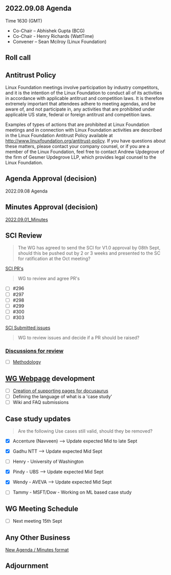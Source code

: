 ## 2022.09.08 Agenda

Time 1630 (GMT)

- Co-Chair – Abhishek Gupta (BCG)
- Co-Chair - Henry Richards (WattTime)
- Convener – Sean Mcilroy (Linux Foundation)

## Roll call

## Antitrust Policy
Linux Foundation meetings involve participation by industry competitors, and it is the intention of the Linux Foundation to conduct 
all of its activities in accordance with applicable antitrust and competition laws. 
It is therefore extremely important that attendees adhere to meeting agendas, and be aware of, and not participate in, any activities 
that are prohibited under applicable US state, federal or foreign antitrust and competition laws.

Examples of types of actions that are prohibited at Linux Foundation meetings and in connection with Linux Foundation activities are 
described in the Linux Foundation Antitrust Policy available at http://www.linuxfoundation.org/antitrust-policy. 
If you have questions about these matters, please contact your company counsel, or if you are a member of the Linux Foundation, 
feel free to contact Andrew Updegrove of the firm of Gesmer Updegrove LLP, which provides legal counsel to the Linux Foundation.
  
## Agenda Approval (decision) 

2022.09.08 Agenda

## Minutes Approval (decision) 

[2022.09.01_Minutes](https://github.com/Green-Software-Foundation/standards_wg/blob/main/Agenda_Minutes/2022.09.01.Minutes.md)

## SCI Review

> The WG has agreed to send the SCI for V1.0 approval by 08th Sept, should this be pushed out by 2 or 3 weeks and presented to the SC for ratification at the Oct meeting?

[SCI PR's](https://github.com/Green-Software-Foundation/software_carbon_intensity/pulls)

> WG to review and agree PR's

- [ ] #296
- [ ] #297
- [ ] #298
- [ ] #299
- [ ] #300
- [ ] #303

[SCI Submitted issues](https://github.com/Green-Software-Foundation/software_carbon_intensity/issues)

> WG to review issues and decide if a PR should be raised?

### [Discussions for review](https://github.com/Green-Software-Foundation/software_carbon_intensity/discussions)

- [ ] [Methodology](https://github.com/Green-Software-Foundation/software_carbon_intensity/discussions/301)

## [WG Webpage](https://standards.greensoftware.foundation) development

- [ ] [Creation of supporting pages for docusaurus](https://github.com/Green-Software-Foundation/software_carbon_intensity/issues/294)
- [ ] Defining the language of what is a 'case study'
- [ ] Wiki and FAQ submissions

## Case study updates

> Are the following Use cases still valid, should they be removed?

- [x] Accenture (Navveen) --> Update expected Mid to late Sept

- [x] Gadhu NTT --> Update expected Mid Sept

- [ ] Henry - University of Washington 

- [x] Pindy - UBS --> Update expected Mid Sept

- [x] Wendy - AVEVA --> Update expected Mid Sept

- [ ] Tammy - MSFT/Dow - Working on ML based case study

## WG Meeting Schedule

- [ ]  Next meeting 15th Sept

## Any Other Business

[New Agenda / Minutes format](https://github.com/Green-Software-Foundation/training/issues/55)

## Adjournment
